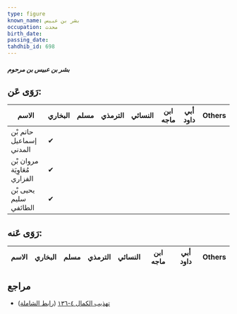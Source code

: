 ```yaml
---
type: figure
known_name: بشر بن عبيس
occupation: محدث
birth_date:
passing_date:
tahdhib_id: 698
---
```

##### بشر بن عبيس بن مرحوم

## رَوَى عَن:
| الاسم                        | البخاري | مسلم | الترمذي | النسائي | ابن ماجه | أبي داود | Others |
| ---------------------------- | ------- | ---- | ------- | ------- | -------- | -------- | ------ |
| حاتم بْن إسماعيل المدني      | ✔       |      |         |         |          |          |        |
| مروان بْن مُعَاوِيَة الفزاري | ✔       |      |         |         |          |          |        |
| يحيى بْن سليم الطائفي        | ✔       |      |         |         |          |          |        |
## رَوَى عَنه:
| الاسم | البخاري | مسلم | الترمذي | النسائي | ابن ماجه | أبي داود | Others |
| ----- | ------- | ---- | ------- | ------- | -------- | -------- | ------ |
## مراجع
- [تهذيب الكمال ٤-١٣٦](obsidian://open?vault=Tahdhib-al-Kamal&file=Figures/٦٩٨-بشر%20بن%20عبيس%20بن%20مرحوم) ([رابط الشاملة](https://shamela.ws/book/3722/1650))